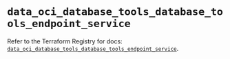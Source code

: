 # `data_oci_database_tools_database_tools_endpoint_service`

Refer to the Terraform Registry for docs: [`data_oci_database_tools_database_tools_endpoint_service`](https://registry.terraform.io/providers/hashicorp/oci/7.19.0/docs/data-sources/database_tools_database_tools_endpoint_service).
